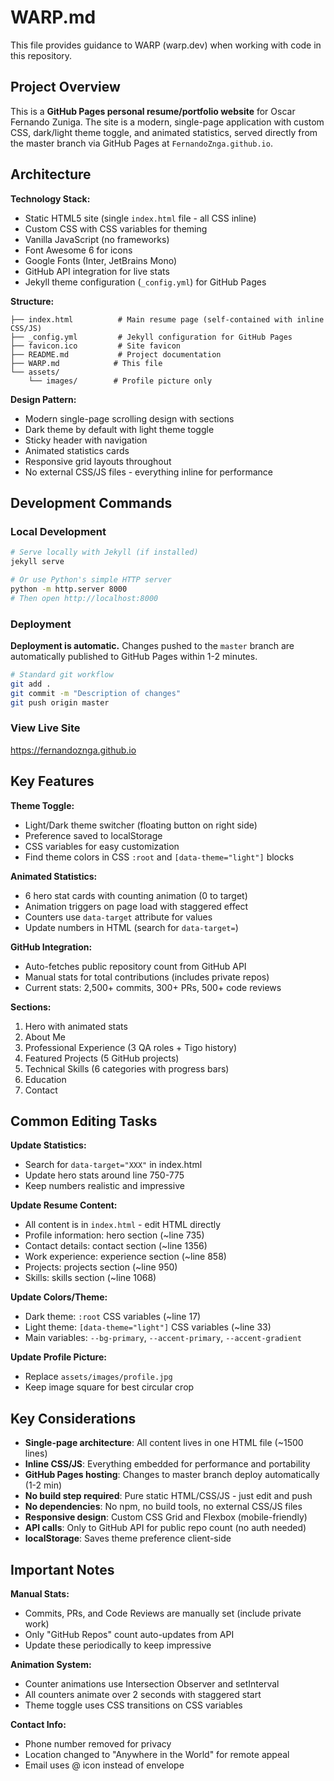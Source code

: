 # WARP.md

This file provides guidance to WARP (warp.dev) when working with code in this repository.

## Project Overview

This is a **GitHub Pages personal resume/portfolio website** for Oscar Fernando Zuniga. The site is a modern, single-page application with custom CSS, dark/light theme toggle, and animated statistics, served directly from the master branch via GitHub Pages at `FernandoZnga.github.io`.

## Architecture

**Technology Stack:**
- Static HTML5 site (single `index.html` file - all CSS inline)
- Custom CSS with CSS variables for theming
- Vanilla JavaScript (no frameworks)
- Font Awesome 6 for icons
- Google Fonts (Inter, JetBrains Mono)
- GitHub API integration for live stats
- Jekyll theme configuration (`_config.yml`) for GitHub Pages

**Structure:**
```
├── index.html          # Main resume page (self-contained with inline CSS/JS)
├── _config.yml         # Jekyll configuration for GitHub Pages
├── favicon.ico         # Site favicon
├── README.md           # Project documentation
├── WARP.md            # This file
└── assets/
    └── images/        # Profile picture only
```

**Design Pattern:**
- Modern single-page scrolling design with sections
- Dark theme by default with light theme toggle
- Sticky header with navigation
- Animated statistics cards
- Responsive grid layouts throughout
- No external CSS/JS files - everything inline for performance

## Development Commands

### Local Development
```bash
# Serve locally with Jekyll (if installed)
jekyll serve

# Or use Python's simple HTTP server
python -m http.server 8000
# Then open http://localhost:8000
```

### Deployment
**Deployment is automatic.** Changes pushed to the `master` branch are automatically published to GitHub Pages within 1-2 minutes.

```bash
# Standard git workflow
git add .
git commit -m "Description of changes"
git push origin master
```

### View Live Site
https://fernandoznga.github.io

## Key Features

**Theme Toggle:**
- Light/Dark theme switcher (floating button on right side)
- Preference saved to localStorage
- CSS variables for easy customization
- Find theme colors in CSS `:root` and `[data-theme="light"]` blocks

**Animated Statistics:**
- 6 hero stat cards with counting animation (0 to target)
- Animation triggers on page load with staggered effect
- Counters use `data-target` attribute for values
- Update numbers in HTML (search for `data-target=`)

**GitHub Integration:**
- Auto-fetches public repository count from GitHub API
- Manual stats for total contributions (includes private repos)
- Current stats: 2,500+ commits, 300+ PRs, 500+ code reviews

**Sections:**
1. Hero with animated stats
2. About Me
3. Professional Experience (3 QA roles + Tigo history)
4. Featured Projects (5 GitHub projects)
5. Technical Skills (6 categories with progress bars)
6. Education
7. Contact

## Common Editing Tasks

**Update Statistics:**
- Search for `data-target="XXX"` in index.html
- Update hero stats around line 750-775
- Keep numbers realistic and impressive

**Update Resume Content:**
- All content is in `index.html` - edit HTML directly
- Profile information: hero section (~line 735)
- Contact details: contact section (~line 1356)
- Work experience: experience section (~line 858)
- Projects: projects section (~line 950)
- Skills: skills section (~line 1068)

**Update Colors/Theme:**
- Dark theme: `:root` CSS variables (~line 17)
- Light theme: `[data-theme="light"]` CSS variables (~line 33)
- Main variables: `--bg-primary`, `--accent-primary`, `--accent-gradient`

**Update Profile Picture:**
- Replace `assets/images/profile.jpg`
- Keep image square for best circular crop

## Key Considerations

- **Single-page architecture**: All content lives in one HTML file (~1500 lines)
- **Inline CSS/JS**: Everything embedded for performance and portability
- **GitHub Pages hosting**: Changes to master branch deploy automatically (1-2 min)
- **No build step required**: Pure static HTML/CSS/JS - just edit and push
- **No dependencies**: No npm, no build tools, no external CSS/JS files
- **Responsive design**: Custom CSS Grid and Flexbox (mobile-friendly)
- **API calls**: Only to GitHub API for public repo count (no auth needed)
- **localStorage**: Saves theme preference client-side

## Important Notes

**Manual Stats:**
- Commits, PRs, and Code Reviews are manually set (include private work)
- Only "GitHub Repos" count auto-updates from API
- Update these periodically to keep impressive

**Animation System:**
- Counter animations use Intersection Observer and setInterval
- All counters animate over 2 seconds with staggered start
- Theme toggle uses CSS transitions on CSS variables

**Contact Info:**
- Phone number removed for privacy
- Location changed to "Anywhere in the World" for remote appeal
- Email uses @ icon instead of envelope
